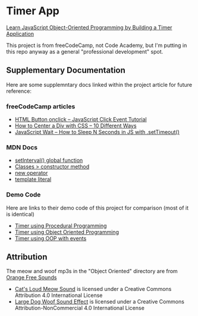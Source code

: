 # Timer App

[Learn JavaScript Object-Oriented Programming by Building a Timer Application](https://www.freecodecamp.org/news/learn-javascript-object-oriented-programming/)

This project is from freeCodeCamp, not Code Academy, but I'm putting in this repo anyway as a general "professional development" spot.

## Supplementary Documentation

Here are some supplemntary docs linked within the project article for future reference:

### freeCodeCamp articles

- [HTML Button onclick – JavaScript Click Event Tutorial](https://www.freecodecamp.org/news/html-button-onclick-javascript-click-event-tutorial/)
- [How to Center a Div with CSS – 10 Different Ways](https://www.freecodecamp.org/news/how-to-center-a-div-with-css-10-different-ways/)
- [JavaScript Wait – How to Sleep N Seconds in JS with .setTimeout()](https://www.freecodecamp.org/news/javascript-wait-how-to-sleep-n-seconds-in-js-with-settimeout/)

### MDN Docs

- [setInterval() global function](https://developer.mozilla.org/en-US/docs/Web/API/setInterval)
- [Classes > constructor method](https://developer.mozilla.org/en-US/docs/Web/JavaScript/Reference/Classes/constructor)
- [new operator](https://developer.mozilla.org/en-US/docs/Web/JavaScript/Reference/Operators/new)
- [template literal](https://developer.mozilla.org/en-US/docs/Web/JavaScript/Reference/Template_literals)

### Demo Code

Here are links to their demo code of this project for comparison (most of it is identical)

- [Timer using Procedural Programming](https://codepen.io/miyaliu666-the-styleful/pen/VwEYwoJ)
- [Timer using Object Oriented Programming](https://codepen.io/miyaliu666-the-styleful/pen/oNaggXR)
- [Timer using OOP with events](https://codepen.io/miyaliu666-the-styleful/pen/JjmooXz)

## Attribution

The meow and woof mp3s in the "Object Oriented" directory are from [Orange Free Sounds](https://orangefreesounds.com/)
- [Cat's Loud Meow Sound](https://orangefreesounds.com/cats-loud-meow-sound-clip/) is licensed under a Creative Commons Attribution 4.0 International License
- [Large Dog Woof Sound Effect](https://orangefreesounds.com/large-dog-woof-sound-effect/) is licensed under a Creative Commons Attribution-NonCommercial 4.0 International License